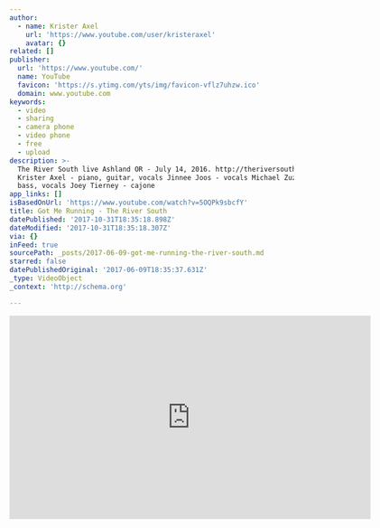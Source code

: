 ```yaml
---
author:
  - name: Krister Axel
    url: 'https://www.youtube.com/user/kristeraxel'
    avatar: {}
related: []
publisher:
  url: 'https://www.youtube.com/'
  name: YouTube
  favicon: 'https://s.ytimg.com/yts/img/favicon-vflz7uhzw.ico'
  domain: www.youtube.com
keywords:
  - video
  - sharing
  - camera phone
  - video phone
  - free
  - upload
description: >-
  The River South live Ashland OR - July 14, 2016. http://theriversouth.com
  Krister Axel - piano, guitar, vocals Jinnee Joos - vocals Michael Zuzel -
  bass, vocals Joey Tierney - cajone
app_links: []
isBasedOnUrl: 'https://www.youtube.com/watch?v=5OQPk9sbcfY'
title: Got Me Running - The River South
datePublished: '2017-10-31T18:35:18.898Z'
dateModified: '2017-10-31T18:35:18.307Z'
via: {}
inFeed: true
sourcePath: _posts/2017-06-09-got-me-running-the-river-south.md
starred: false
datePublishedOriginal: '2017-06-09T18:35:37.631Z'
_type: VideoObject
_context: 'http://schema.org'

---
```

<iframe src="https://cdn.embedly.com/widgets/media.html?src=https%3A%2F%2Fwww.youtube.com%2Fembed%2F5OQPk9sbcfY%3Ffeature%3Doembed&amp;url=http%3A%2F%2Fwww.youtube.com%2Fwatch%3Fv%3D5OQPk9sbcfY&amp;image=https%3A%2F%2Fi.ytimg.com%2Fvi%2F5OQPk9sbcfY%2Fhqdefault.jpg&amp;key=a715cf41cc93453ca338d350cd26f87b&amp;type=text%2Fhtml&amp;schema=youtube" width="640" height="360" scrolling="no" frameborder="0" allowfullscreen="" style=""></iframe>